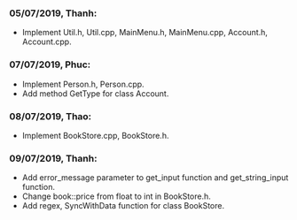 ### 05/07/2019, Thanh:
* Implement Util.h, Util.cpp, MainMenu.h, MainMenu.cpp, Account.h, Account.cpp.

### 07/07/2019, Phuc:
* Implement Person.h, Person.cpp.
* Add method GetType for class Account.

### 08/07/2019, Thao:
* Implement BookStore.cpp, BookStore.h.

### 09/07/2019, Thanh:
* Add error_message parameter to get_input function and get_string_input function.
* Change book::price from float to int in BookStore.h.
* Add regex, SyncWithData function for class BookStore.

